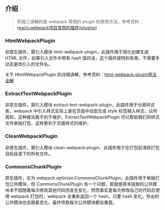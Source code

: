 
## 介绍 ##

> 阶段三讲解的是 webpack 常用的 plugin 的使用方法，参考资料：[react+webpack项目常用的插件(plugins)](https://segmentfault.com/a/1190000009120632)

### HtmlWebpackPlugin ###

非原生插件，需引入模块 html-webpack-plugin，此插件用于简化创建生成 HTML 文件，如果引入文件中带有 hash 值的话，这个插件就特别有用，不需要手动去更改引入的文件名。

关于 HtmlWebpackPlugin 的详细讲解，参考资料：[html-webpack-plugin用法全解](https://segmentfault.com/a/1190000007294861)

### ExtractTextWebpackPlugin ###

非原生插件，需引入模块 extract-text-webpack-plugin，此插件用于分离样式表，webpack 中引入样式实际上是在页面中动态生成 style 标签植入样式，众所周知，这种做法极不利于维护，ExtractTextWebpackPlugin 可以帮助我们将样式文件单独打包，这样更利于页面样式的维护。

### CleanWebpackPlugin ###

非原生插件，需引入模块 clean-webpack-plugin，此插件用于在打包前清除打包目标目录下的所有文件。

### CommonsChunkPlugin ###

原生插件，实为 webpack.optimize.CommonsChunkPlugin，此插件用于单独打包公共模块，但 CommonsChunkPlugin 有一个问题，那就是原本提取的公共模块本不因随着每次修改其他代码而发生变化，然而事实是每次修改自己的代码后使用 webpack 打包时，webpack 会重新返回一个 hash，只要 hash 变化，导出的公共模块也会跟着变化，最终导致每次公共模块都会重载。
